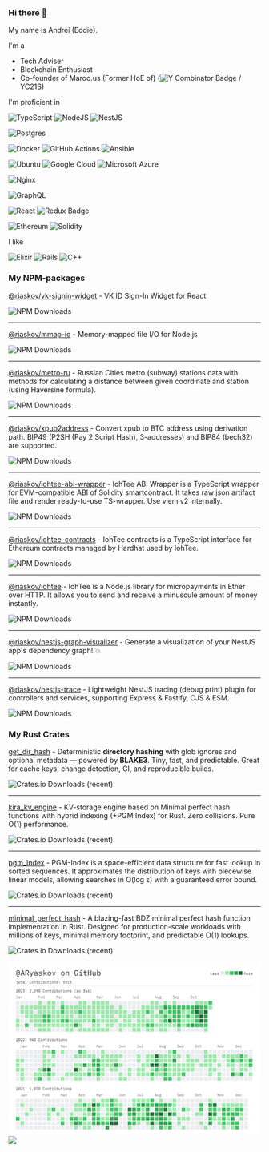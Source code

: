 ### Hi there 👋

My name is Andrei (Eddie).

I'm a
 - Tech Adviser
 - Blockchain Enthusiast
 - Co-founder of Maroo.us (Former HoE of) (![Y Combinator Badge](https://img.shields.io/badge/Y%20Combinator-F0652F?logo=ycombinator&logoColor=fff&style=flat) / YC21S)


I'm proficient in

![TypeScript](https://img.shields.io/badge/typescript-%23007ACC.svg?style=flat&logo=typescript&logoColor=white)
![NodeJS](https://img.shields.io/badge/node.js-6DA55F?style=flat&logo=node.js&logoColor=white)
![NestJS](https://img.shields.io/badge/nestjs-%23E0234E.svg?style=flat&logo=nestjs&logoColor=white)

![Postgres](https://img.shields.io/badge/postgres-%23316192.svg?style=flat&logo=postgresql&logoColor=white)

![Docker](https://img.shields.io/badge/docker-%230db7ed.svg?style=flat&logo=docker&logoColor=white)
![GitHub Actions](https://img.shields.io/badge/GitHub%20Actions-2088FF?logo=githubactions&logoColor=fff&style=flat)
![Ansible](https://img.shields.io/badge/Ansible-E00?logo=ansible&logoColor=fff&style=flat)

![Ubuntu](https://img.shields.io/badge/Ubuntu-E95420?style=flat&logo=ubuntu&logoColor=white)
![Google Cloud](https://img.shields.io/badge/Google%20Cloud-4285F4?logo=googlecloud&logoColor=fff&style=flat)
![Microsoft Azure](https://img.shields.io/badge/Microsoft%20Azure-0078D4?logo=microsoftazure&logoColor=fff&style=flat)


![Nginx](https://img.shields.io/badge/nginx-%23009639.svg?style=flat&logo=nginx&logoColor=white)


![GraphQL](https://img.shields.io/badge/-GraphQL-E10098?style=flat&logo=graphql&logoColor=white)


![React](https://img.shields.io/badge/react-%2320232a.svg?style=flat&logo=react&logoColor=%2361DAFB)
![Redux Badge](https://img.shields.io/badge/Redux-764ABC?logo=redux&logoColor=fff&style=flat)


![Ethereum](https://img.shields.io/badge/Ethereum-3C3C3D?style=flat&logo=Ethereum&logoColor=white)
![Solidity](https://img.shields.io/badge/Solidity-%23363636.svg?style=flat&logo=solidity&logoColor=white)


I like

![Elixir](https://img.shields.io/badge/elixir-%234B275F.svg?style=flat&logo=elixir&logoColor=white)
![Rails](https://img.shields.io/badge/rails-%23CC0000.svg?style=flat&logo=ruby-on-rails&logoColor=white)
![C++](https://img.shields.io/badge/c++-%2300599C.svg?style=flat&logo=c%2B%2B&logoColor=white)

### My NPM-packages

[@riaskov/vk-signin-widget](https://www.npmjs.com/package/@riaskov/vk-signin-widget) - VK ID Sign-In Widget for React

![NPM Downloads](https://img.shields.io/npm/dw/%40riaskov%2Fvk-signin-widget)

---

[@riaskov/mmap-io](https://www.npmjs.com/package/@riaskov/mmap-io) - Memory-mapped file I/O for Node.js

![NPM Downloads](https://img.shields.io/npm/dw/%40riaskov%2Fmmap-io)

---

[@riaskov/metro-ru](https://www.npmjs.com/package/@riaskov/metro-ru) - Russian Cities metro (subway) stations data with methods for calculating a distance between given coordinate and station (using Haversine formula).

![NPM Downloads](https://img.shields.io/npm/dw/%40riaskov%2Fmetro-ru)

---

[@riaskov/xpub2address](https://www.npmjs.com/package/@riaskov/xpub2address) - Convert xpub to BTC address using derivation path. BIP49 (P2SH (Pay 2 Script Hash), 3-addresses) and BIP84 (bech32) are supported.

![NPM Downloads](https://img.shields.io/npm/dw/%40riaskov%2Fxpub2address)

---

[@riaskov/iohtee-abi-wrapper](https://www.npmjs.com/package/@riaskov/iohtee-abi-wrapper) - IohTee ABI Wrapper is a TypeScript wrapper for EVM-compatible ABI of Solidity smartcontract. It takes raw json artifact file and render ready-to-use TS-wrapper. Use viem v2 internally.

![NPM Downloads](https://img.shields.io/npm/dw/%40riaskov%2Fiohtee-abi-wrapper)

---

[@riaskov/iohtee-contracts](https://www.npmjs.com/package/@riaskov/iohtee-contracts) - IohTee contracts is a TypeScript interface for Ethereum contracts managed by Hardhat used by IohTee.

![NPM Downloads](https://img.shields.io/npm/dw/%40riaskov%2Fiohtee-contracts)

---

[@riaskov/iohtee](https://www.npmjs.com/package/@riaskov/iohtee) - IohTee is a Node.js library for micropayments in Ether over HTTP. It allows you to send and receive a minuscule amount of money instantly.

![NPM Downloads](https://img.shields.io/npm/dw/%40riaskov%2Fiohtee)

---

[@riaskov/nestjs-graph-visualizer](https://www.npmjs.com/package/@riaskov/nestjs-graph-visualizer) - Generate a visualization of your NestJS app's dependency graph! 💥

![NPM Downloads](https://img.shields.io/npm/dw/%40riaskov%2Fnestjs-graph-visualizer)

---

[@riaskov/nestjs-trace](https://www.npmjs.com/package/@riaskov/nestjs-trace) - Lightweight NestJS tracing (debug print) plugin for controllers and services, supporting Express & Fastify, CJS & ESM.

![NPM Downloads](https://img.shields.io/npm/dw/%40riaskov%2Fnestjs-trace)


### My Rust Crates

[get_dir_hash](https://crates.io/crates/get_dir_hash) - Deterministic **directory hashing** with glob ignores and optional metadata — powered by **BLAKE3**. Tiny, fast, and predictable. Great for cache keys, change detection, CI, and reproducible builds.

![Crates.io Downloads (recent)](https://img.shields.io/crates/dr/get_dir_hash)

---

[kira_kv_engine](https://crates.io/crates/kira_kv_engine) - KV-storage engine based on Minimal perfect hash functions with hybrid indexing (+PGM Index) for Rust. Zero collisions. Pure O(1) performance.

![Crates.io Downloads (recent)](https://img.shields.io/crates/dr/kira_kv_engine)

---

[pgm_index](https://crates.io/crates/pgm_index) - PGM-Index is a space-efficient data structure for fast lookup in sorted sequences. It approximates the distribution of keys with piecewise linear models, allowing searches in O(log ε) with a guaranteed error bound.

![Crates.io Downloads (recent)](https://img.shields.io/crates/dr/pgm_index)

---

[minimal_perfect_hash](https://crates.io/crates/minimal_perfect_hash) - A blazing-fast BDZ minimal perfect hash function implementation in Rust. Designed for production-scale workloads with millions of keys, minimal memory footprint, and predictable O(1) lookups.

![Crates.io Downloads (recent)](https://img.shields.io/crates/dr/minimal_perfect_hash)


![](./img/contributions.jpg)
![](./profile-3d-contrib/profile-gitblock.svg)

<!--
**ARyaskov/ARyaskov** is a ✨ _special_ ✨ repository because its `README.md` (this file) appears on your GitHub profile.

Here are some ideas to get you started:

- 🔭 I’m currently working on ...
- 🌱 I’m currently learning ...
- 👯 I’m looking to collaborate on ...
- 🤔 I’m looking for help with ...
- 💬 Ask me about ...
- 📫 How to reach me: ...
- 😄 Pronouns: ...
- ⚡ Fun fact: ...
-->
